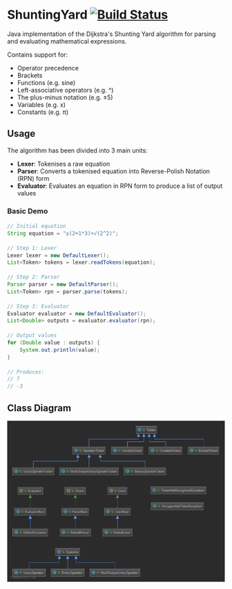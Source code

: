 # ShuntingYard [![Build Status](https://travis-ci.com/ed-cooper/ShuntingYard.svg?token=5sFscgbotf7G8x6qAMAb&branch=master)](https://travis-ci.com/ed-cooper/ShuntingYard)
Java implementation of the Dijkstra's Shunting Yard algorithm for parsing and evaluating mathematical expressions.

Contains support for:
- Operator precedence
- Brackets
- Functions (e.g. sine)
- Left-associative operators (e.g. ^)
- The plus-minus notation (e.g. ±5)
- Variables (e.g. x)
- Constants (e.g. π)

## Usage
The algorithm has been divided into 3 main units:
- **Lexer**: Tokenises a raw equation
- **Parser**: Converts a tokenised equation into Reverse-Polish Notation (RPN) form
- **Evaluator**: Evaluates an equation in RPN form to produce a list of output values

### Basic Demo
```Java
// Initial equation
String equation = "±(2+1*3)+√(2^2)";

// Step 1: Lexer
Lexer lexer = new DefaultLexer();
List<Token> tokens = lexer.readTokens(equation);

// Step 2: Parser
Parser parser = new DefaultParser();
List<Token> rpn = parser.parse(tokens);

// Step 3: Evaluator
Evaluator evaluator = new DefaultEvaluator();
List<Double> outputs = evaluator.evaluator(rpn);

// Output values
for (Double value : outputs) {
    System.out.println(value);
}

// Produces:
// 7
// -3
```

## Class Diagram
![Class diagram](classdiagram.png)
